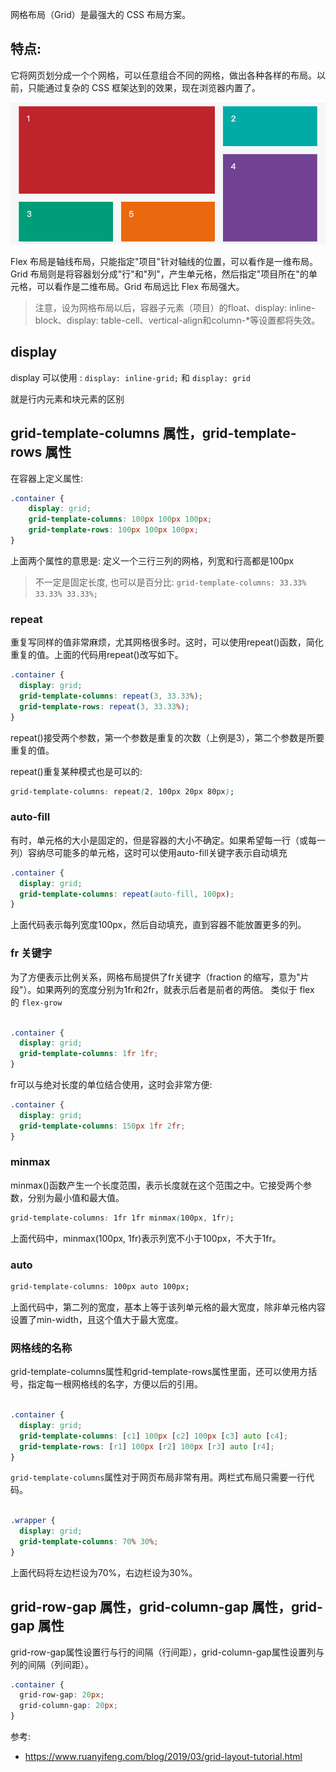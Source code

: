 网格布局（Grid）是最强大的 CSS 布局方案。

## 特点:

它将网页划分成一个个网格，可以任意组合不同的网格，做出各种各样的布局。以前，只能通过复杂的 CSS 框架达到的效果，现在浏览器内置了。

![](./images/gridIntro.png)

Flex 布局是轴线布局，只能指定"项目"针对轴线的位置，可以看作是一维布局。Grid 布局则是将容器划分成"行"和"列"，产生单元格，然后指定"项目所在"的单元格，可以看作是二维布局。Grid 布局远比 Flex 布局强大。



> 注意，设为网格布局以后，容器子元素（项目）的float、display: inline-block、display: table-cell、vertical-align和column-*等设置都将失效。
>
>

## display

display 可以使用 : `display: inline-grid;` 和 `display: grid`

就是行内元素和块元素的区别

## grid-template-columns 属性，grid-template-rows 属性

在容器上定义属性:

```css
.container {
    display: grid;
    grid-template-columns: 100px 100px 100px;
    grid-template-rows: 100px 100px 100px;
}
```

上面两个属性的意思是: 定义一个三行三列的网格，列宽和行高都是100px

> 不一定是固定长度, 也可以是百分比: `grid-template-columns: 33.33% 33.33% 33.33%;`

### repeat
重复写同样的值非常麻烦，尤其网格很多时。这时，可以使用repeat()函数，简化重复的值。上面的代码用repeat()改写如下。

```css
.container {
  display: grid;
  grid-template-columns: repeat(3, 33.33%);
  grid-template-rows: repeat(3, 33.33%);
}
```
repeat()接受两个参数，第一个参数是重复的次数（上例是3），第二个参数是所要重复的值。


repeat()重复某种模式也是可以的:

```css
grid-template-columns: repeat(2, 100px 20px 80px);
```


### auto-fill


有时，单元格的大小是固定的，但是容器的大小不确定。如果希望每一行（或每一列）容纳尽可能多的单元格，这时可以使用auto-fill关键字表示自动填充

```css
.container {
  display: grid;
  grid-template-columns: repeat(auto-fill, 100px);
}
```
上面代码表示每列宽度100px，然后自动填充，直到容器不能放置更多的列。

### fr 关键字


为了方便表示比例关系，网格布局提供了fr关键字（fraction 的缩写，意为"片段"）。如果两列的宽度分别为1fr和2fr，就表示后者是前者的两倍。 类似于 flex 的 `flex-grow`

```css

.container {
  display: grid;
  grid-template-columns: 1fr 1fr;
}
```

fr可以与绝对长度的单位结合使用，这时会非常方便:

```css
.container {
  display: grid;
  grid-template-columns: 150px 1fr 2fr;
}
```


### minmax


minmax()函数产生一个长度范围，表示长度就在这个范围之中。它接受两个参数，分别为最小值和最大值。

```css
grid-template-columns: 1fr 1fr minmax(100px, 1fr);
```

上面代码中，minmax(100px, 1fr)表示列宽不小于100px，不大于1fr。

### auto

```css
grid-template-columns: 100px auto 100px;
```
上面代码中，第二列的宽度，基本上等于该列单元格的最大宽度，除非单元格内容设置了min-width，且这个值大于最大宽度。


### 网格线的名称

grid-template-columns属性和grid-template-rows属性里面，还可以使用方括号，指定每一根网格线的名字，方便以后的引用。


```css

.container {
  display: grid;
  grid-template-columns: [c1] 100px [c2] 100px [c3] auto [c4];
  grid-template-rows: [r1] 100px [r2] 100px [r3] auto [r4];
}
```

`grid-template-columns`属性对于网页布局非常有用。两栏式布局只需要一行代码。

 ```css

 .wrapper {
   display: grid;
   grid-template-columns: 70% 30%;
 }

 ```

上面代码将左边栏设为70%，右边栏设为30%。


## grid-row-gap 属性，grid-column-gap 属性，grid-gap 属性

grid-row-gap属性设置行与行的间隔（行间距），grid-column-gap属性设置列与列的间隔（列间距）。

```css
.container {
  grid-row-gap: 20px;
  grid-column-gap: 20px;
}
```

参考:

- https://www.ruanyifeng.com/blog/2019/03/grid-layout-tutorial.html
